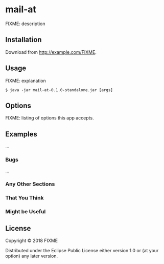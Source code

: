 # mail-at

FIXME: description

## Installation

Download from http://example.com/FIXME.

## Usage

FIXME: explanation

    $ java -jar mail-at-0.1.0-standalone.jar [args]

## Options

FIXME: listing of options this app accepts.

## Examples

...

### Bugs

...

### Any Other Sections
### That You Think
### Might be Useful

## License

Copyright © 2018 FIXME

Distributed under the Eclipse Public License either version 1.0 or (at
your option) any later version.
